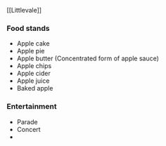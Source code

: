 
[[Littlevale]]
### Food stands
- Apple cake
- Apple pie
- Apple butter (Concentrated form of apple sauce)
- Apple chips
- Apple cider
- Apple juice
- Baked apple

### Entertainment 

- Parade
- Concert
- 
